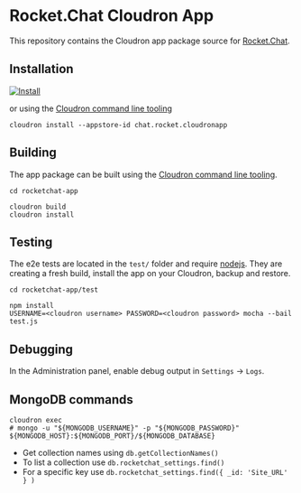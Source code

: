 # Rocket.Chat Cloudron App

This repository contains the Cloudron app package source for [Rocket.Chat](https://github.com/RocketChat/Rocket.Chat).

## Installation

[![Install](https://cloudron.io/img/button.svg)](https://cloudron.io/button.html?app=chat.rocket.cloudronapp)

or using the [Cloudron command line tooling](https://cloudron.io/references/cli.html)

```
cloudron install --appstore-id chat.rocket.cloudronapp
```

## Building

The app package can be built using the [Cloudron command line tooling](https://cloudron.io/references/cli.html).

```
cd rocketchat-app

cloudron build
cloudron install
```

## Testing

The e2e tests are located in the `test/` folder and require [nodejs](http://nodejs.org/). They are creating a fresh build, install the app on your Cloudron, backup and restore. 

```
cd rocketchat-app/test

npm install
USERNAME=<cloudron username> PASSWORD=<cloudron password> mocha --bail test.js
```

## Debugging

In the Administration panel, enable debug output in `Settings` -> `Logs`.

## MongoDB commands

```
cloudron exec
# mongo -u "${MONGODB_USERNAME}" -p "${MONGODB_PASSWORD}" ${MONGODB_HOST}:${MONGODB_PORT}/${MONGODB_DATABASE}
```

* Get collection names using `db.getCollectionNames()`
* To list a collection use `db.rocketchat_settings.find()`
* For a specific key use `db.rocketchat_settings.find({ _id: 'Site_URL' } )`

